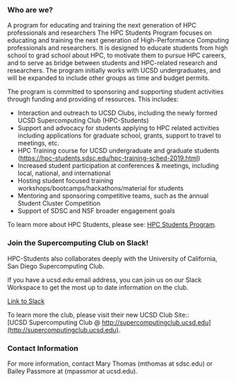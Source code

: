 ### Who are we?

A program for educating and training the next generation of HPC professionals and researchers
The HPC Students Program focuses on educating and training the next generation of High-Performance Computing professionals and researchers. It is designed to educate students from high school to grad school about HPC, to motivate them to pursue HPC careers, and to serve as bridge between students and HPC-related research and researchers. The program initially works with UCSD undergraduates, and will be expanded to include other groups as time and budget permits.

The program is committed to sponsoring and supporting student activities through funding and providing of resources. This includes:

* Interaction and outreach to UCSD Clubs, including the newly formed UCSD Supercomputing Club (HPC-Students)
* Support and advocacy for students applying to HPC related activities including applications for graduate school, grants, support to travel to meetings, etc.
* HPC Training course for UCSD undergraduate and graduate students (https://hpc-students.sdsc.edu/hpc-training-sched-2019.html)
* Increased student participation at conferences & meetings, including local, national, and international
* Hosting student focused training workshops/bootcamps/hackathons/material for students
* Mentoring and sponsoring competitive teams, such as the annual Student Cluster Competition
* Support of SDSC and NSF broader engagement goals


To learn more about HPC Students, please see: [HPC Students Program](https://www.sdsc.edu/education_and_training/hpc_students.html).


### Join the Supercomputing Club on Slack!

HPC-Students also collaborates deeply with  the University of California, San Diego Supercomputing Club.

If you have a ucsd.edu email address, you can join us on our Slack Workspace to get the most up to date information on the club.

[Link to Slack](https://hpcstudentsatsdsc.slack.com)

To learn more the club, please visit their new UCSD Club Site:: <br>
[UCSD Supercomputing Club @ http://supercomputingclub.ucsd.edu](http://supercomputingclub.ucsd.edu). <br>


### Contact Information

For more information, contact Mary Thomas (mthomas at sdsc.edu) 
or Bailey Passmore at (mpassmor at ucsd.edu).
